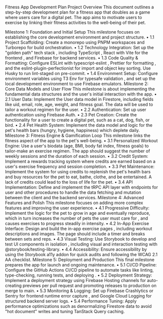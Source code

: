 Fitness App Development Plan
Project Overview This document outlines a step-by-step development plan for a fitness app that doubles as a game where users care for a digital pet. The app aims to motivate users to exercise by linking their fitness activities to the well-being of their pet.

Milestone 1: Foundation and Initial Setup
This milestone focuses on establishing the core development environment and project structure.
• 1.1 Project Scaffolding: Create a monorepo using PNPM workspaces and Turborepo for build orchestration.
• 1.2 Technology Integration: Set up the "golden path" tech stack , including TypeScript , React with Vite for the frontend , and Firebase for backend services.
• 1.3 Code Quality & Formatting: Configure ESLint with typescript-eslint , Prettier for formatting , and the eslint-plugin-perfectionist for import and object key sorting. Use Husky to run
lint-staged on pre-commit.
• 1.4 Environment Setup: Configure environment variables using T3 Env for typesafe validation , and set up the local development environment to use Firebase emulators.
Milestone 2: Core Data Models and User Flow
This milestone is about implementing the fundamental data structures and the user's initial interaction with the app.
• 2.1 User Data: Implement the User data model in Firestore, including fields like uid, email, role, age, weight, and fitness goal. The data will be used to tailor a workout regimen for the user.
• 2.2 Authentication: Set up user authentication using Firebase Auth.
• 2.3 Pet Creation: Create the functionality for a user to create a digital pet, such as a cat, dog, fish, or bird.
• 2.4 Pet Health System: Implement the data model and logic for the pet's health bars (hungry, hygiene, happiness) which deplete daily.
Milestone 3: Fitness Engine & Gamification Loop
This milestone links the fitness aspect of the app to the pet's well-being.
• 3.1 Personalized Workout Engine: Use a user's biodata (age, BMI, body fat index, fitness goals) to tailor-make an exercise regimen. The app should suggest the number of weekly sessions and the duration of each session.
• 3.2 Credit System: Implement a rewards tracking system where credits are earned based on a user's exercise frequency and session completion.
• 3.3 Pet Maintenance: Implement the system for using credits to replenish the pet's health bars and buy resources for the pet to eat, bathe, clothe, and be entertained. A lack of credits could lead to the loss of life for the pet.
• 3.4 API Implementation: Define and implement the tRPC API layer with endpoints for
user and other procedures to handle the data fetching and mutation between the client and the backend services.
Milestone 4: Advanced Features and Polish
This milestone focuses on adding more complex features and improving the user experience.
• 4.1 Progressive Difficulty: Implement the logic for the pet to grow in age and eventually reproduce, which in turn increases the number of pets the user must care for , and causes exercises to progress steadily in intensity.
• 4.2 In-App Exercise Interface: Design and build the in-app exercise pages , including workout descriptions and images. The page should include a timer and breaks between sets and reps.
• 4.3 Visual Testing: Use Storybook to develop and test UI components in isolation , including visual and interaction testing with
@storybook/testing-library.
• 4.4 Accessibility: Ensure accessibility by using the Storybook a11y addon for quick audits and following the WCAG 2.1 AA checklist.
Milestone 5: Deployment and Production
This final milestone prepares the app for launch and ongoing maintenance.
• 5.1 CI/CD Pipeline: Configure the GitHub Actions CI/CD pipeline to automate tasks like linting, type-checking, running tests, and deploying .
• 5.2 Deployment Strategy: Implement a deployment strategy using Firebase Hosting channels for auto-creating previews per pull request and promoting releases to production on merge to
main.
• 5.3 Monitoring & Logging: Set up Firebase Crashlytics or Sentry for frontend runtime error capture , and Google Cloud Logging for structured backend server logs.
• 5.4 Performance Tuning: Apply performance optimizations such as denormalizing Firestore data to avoid "hot document" writes and tuning TanStack Query caching.

